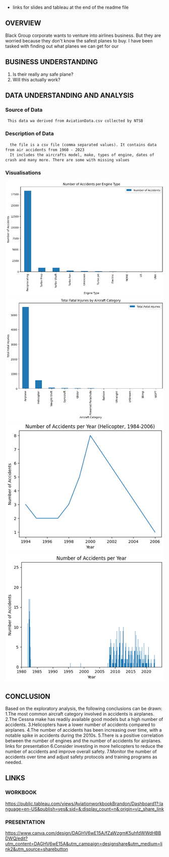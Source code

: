 * links for slides and tableau at the end of the readme file
## OVERVIEW
Black Group corporate wants to venture into airlines business. But they are worried because they don't know 
the safest planes to buy. I have been tasked with finding out what planes we can get for our


## BUSINESS UNDERSTANDING
1. Is their really any safe plane?
2. Will this actually work?


## DATA UNDERSTANDING AND ANALYSIS
  ### Source of Data
     This data wa derived from AviationData.csv collected by NTSB
  ### Description of Data
      the file is a csv file (comma separated values). It contains data from air accidents from 1960 - 2023
      It includes the aircrafts model, make, types of engine, dates of crash and many more. There are some with missing values 


   ### Visualisations
    
![alt text](<engine type-1.png>)
  ![alt text](<fatal injuries by aircraft-1.png>) 
  ![alt text](heli-1.png) 
  ![alt text](image-3.png)
## CONCLUSION
   Based on the exploratory analysis, the following conclusions can be drawn:
  1.The most common aircraft category involved in accidents is airplanes.
  2.The Cessna make has readily available good models but a high number of accidents.
  3.Helicopters have a lower number of accidents compared to airplanes.
  4.The number of accidents has been increasing over time, with a notable spike in accidents during the 2010s.
  5.There is a positive correlation between the number of engines and the number of accidents for airplanes.
  links for presentation
  6.Consider investing in more helicopters to reduce the number of accidents and improve overall safety.
  7.Monitor the number of accidents over time and adjust safety protocols and training programs as needed.


## LINKS
 ### WORKBOOK
 https://public.tableau.com/views/AviationworkbookBrandon/Dashboard1?:language=en-US&publish=yes&:sid=&:display_count=n&:origin=viz_share_link
 ### PRESENTATION
 https://www.canva.com/design/DAGHV6wE15A/fZaWzgmK5uhfdWWdHBBDWQ/edit?utm_content=DAGHV6wE15A&utm_campaign=designshare&utm_medium=link2&utm_source=sharebutton
